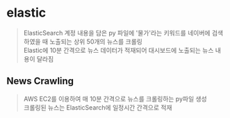 # elastic

>ElasticSearch 계정 내용을 담은 py 파일에 '물가'라는 키워드를 네이버에 검색하였을 때 노출되는 상위 50개의 뉴스를 크롤링   
>Elastic에 10분 간격으로 뉴스 데이터가 적재되어 대시보드에 노출되는 뉴스 내용이 달라짐

<h2>News Crawling</h2>

>AWS EC2를 이용하여 매 10분 간격으로 뉴스를 크롤링하는 py파일 생성   
>크롤링된 뉴스는 ElasticSearch에 일정시간 간격으로 적재


